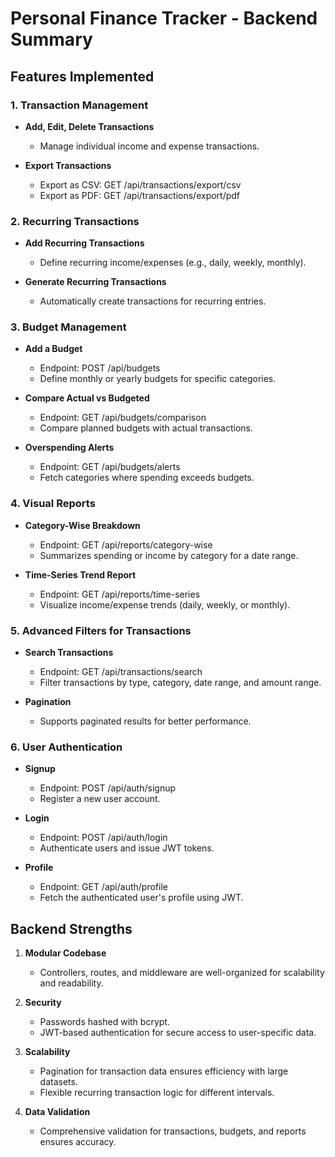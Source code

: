 # Personal Finance Tracker - Backend Summary

## **Features Implemented**

### **1\. Transaction Management**

- **Add, Edit, Delete Transactions**

  - Manage individual income and expense transactions.

- **Export Transactions**

  - Export as CSV: GET /api/transactions/export/csv
  - Export as PDF: GET /api/transactions/export/pdf

### **2\. Recurring Transactions**

- **Add Recurring Transactions**

  - Define recurring income/expenses (e.g., daily, weekly, monthly).

- **Generate Recurring Transactions**

  - Automatically create transactions for recurring entries.

### **3\. Budget Management**

- **Add a Budget**

  - Endpoint: POST /api/budgets
  - Define monthly or yearly budgets for specific categories.

- **Compare Actual vs Budgeted**

  - Endpoint: GET /api/budgets/comparison
  - Compare planned budgets with actual transactions.

- **Overspending Alerts**

  - Endpoint: GET /api/budgets/alerts
  - Fetch categories where spending exceeds budgets.

### **4\. Visual Reports**

- **Category-Wise Breakdown**

  - Endpoint: GET /api/reports/category-wise
  - Summarizes spending or income by category for a date range.

- **Time-Series Trend Report**

  - Endpoint: GET /api/reports/time-series
  - Visualize income/expense trends (daily, weekly, or monthly).

### **5\. Advanced Filters for Transactions**

- **Search Transactions**

  - Endpoint: GET /api/transactions/search
  - Filter transactions by type, category, date range, and amount range.

- **Pagination**

  - Supports paginated results for better performance.

### **6\. User Authentication**

- **Signup**

  - Endpoint: POST /api/auth/signup
  - Register a new user account.

- **Login**

  - Endpoint: POST /api/auth/login
  - Authenticate users and issue JWT tokens.

- **Profile**

  - Endpoint: GET /api/auth/profile
  - Fetch the authenticated user's profile using JWT.

## **Backend Strengths**

1.  **Modular Codebase**

    - Controllers, routes, and middleware are well-organized for scalability and readability.

2.  **Security**

    - Passwords hashed with bcrypt.
    - JWT-based authentication for secure access to user-specific data.

3.  **Scalability**

    - Pagination for transaction data ensures efficiency with large datasets.
    - Flexible recurring transaction logic for different intervals.

4.  **Data Validation**

    - Comprehensive validation for transactions, budgets, and reports ensures accuracy.
